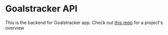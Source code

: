# Goalstracker API

This is the backend for Goalstracker app. Check out [this repo](https://github.com/andrelopesmds/goalstrackerproject) for a project's overview 
